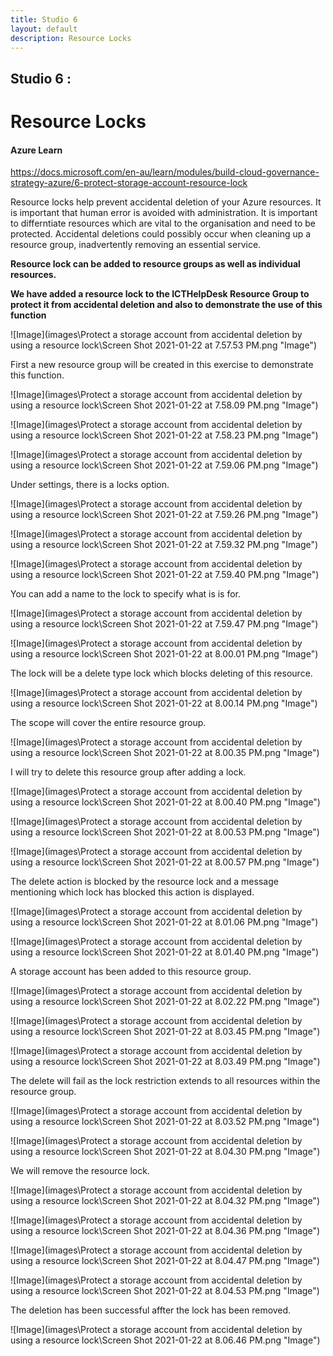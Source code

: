 ```yaml
---
title: Studio 6 
layout: default
description: Resource Locks
---
```


## Studio 6 : 
# Resource Locks

#### Azure Learn

https://docs.microsoft.com/en-au/learn/modules/build-cloud-governance-strategy-azure/6-protect-storage-account-resource-lock

Resource locks help prevent accidental deletion of your Azure resources.
It is important that human error is avoided with administration.
It is important to differntiate resources which are vital to the organisation and need to be protected.
Accidental deletions could possibly occur when cleaning up a resource group, inadvertently removing an essential service.

**Resource lock can be added to resource groups as well as individual resources.**

**We have added a resource lock to the ICTHelpDesk Resource Group to protect it from accidental deletion and also to demonstrate the use of this function**

![Image](images\Protect a storage account from accidental deletion by using a resource lock\Screen Shot 2021-01-22 at 7.57.53 PM.png "Image")

First a new resource group will be created in this exercise to demonstrate this function.

![Image](images\Protect a storage account from accidental deletion by using a resource lock\Screen Shot 2021-01-22 at 7.58.09 PM.png "Image")

![Image](images\Protect a storage account from accidental deletion by using a resource lock\Screen Shot 2021-01-22 at 7.58.23 PM.png "Image")

![Image](images\Protect a storage account from accidental deletion by using a resource lock\Screen Shot 2021-01-22 at 7.59.06 PM.png "Image")

Under settings, there is a locks option.

![Image](images\Protect a storage account from accidental deletion by using a resource lock\Screen Shot 2021-01-22 at 7.59.26 PM.png "Image")

![Image](images\Protect a storage account from accidental deletion by using a resource lock\Screen Shot 2021-01-22 at 7.59.32 PM.png "Image")

![Image](images\Protect a storage account from accidental deletion by using a resource lock\Screen Shot 2021-01-22 at 7.59.40 PM.png "Image")

You can add a name to the lock to specify what is is for.

![Image](images\Protect a storage account from accidental deletion by using a resource lock\Screen Shot 2021-01-22 at 7.59.47 PM.png "Image")

![Image](images\Protect a storage account from accidental deletion by using a resource lock\Screen Shot 2021-01-22 at 8.00.01 PM.png "Image")

The lock will be a delete type lock which blocks deleting of this resource.

![Image](images\Protect a storage account from accidental deletion by using a resource lock\Screen Shot 2021-01-22 at 8.00.14 PM.png "Image")

The scope will cover the entire resource group.

![Image](images\Protect a storage account from accidental deletion by using a resource lock\Screen Shot 2021-01-22 at 8.00.35 PM.png "Image")

I will try to delete this resource group after adding a lock.

![Image](images\Protect a storage account from accidental deletion by using a resource lock\Screen Shot 2021-01-22 at 8.00.40 PM.png "Image")

![Image](images\Protect a storage account from accidental deletion by using a resource lock\Screen Shot 2021-01-22 at 8.00.53 PM.png "Image")

![Image](images\Protect a storage account from accidental deletion by using a resource lock\Screen Shot 2021-01-22 at 8.00.57 PM.png "Image")

The delete action is blocked by the resource lock and a message mentioning which lock has blocked this action is displayed.

![Image](images\Protect a storage account from accidental deletion by using a resource lock\Screen Shot 2021-01-22 at 8.01.06 PM.png "Image")

![Image](images\Protect a storage account from accidental deletion by using a resource lock\Screen Shot 2021-01-22 at 8.01.40 PM.png "Image")

A storage account has been added to this resource group.

![Image](images\Protect a storage account from accidental deletion by using a resource lock\Screen Shot 2021-01-22 at 8.02.22 PM.png "Image")

![Image](images\Protect a storage account from accidental deletion by using a resource lock\Screen Shot 2021-01-22 at 8.03.45 PM.png "Image")

![Image](images\Protect a storage account from accidental deletion by using a resource lock\Screen Shot 2021-01-22 at 8.03.49 PM.png "Image")

The delete will fail as the lock restriction extends to all resources within the resource group.

![Image](images\Protect a storage account from accidental deletion by using a resource lock\Screen Shot 2021-01-22 at 8.03.52 PM.png "Image")

![Image](images\Protect a storage account from accidental deletion by using a resource lock\Screen Shot 2021-01-22 at 8.04.30 PM.png "Image")

We will remove the resource lock.

![Image](images\Protect a storage account from accidental deletion by using a resource lock\Screen Shot 2021-01-22 at 8.04.32 PM.png "Image")

![Image](images\Protect a storage account from accidental deletion by using a resource lock\Screen Shot 2021-01-22 at 8.04.36 PM.png "Image")

![Image](images\Protect a storage account from accidental deletion by using a resource lock\Screen Shot 2021-01-22 at 8.04.47 PM.png "Image")

![Image](images\Protect a storage account from accidental deletion by using a resource lock\Screen Shot 2021-01-22 at 8.04.53 PM.png "Image")

The deletion has been successful affter the lock has been removed.

![Image](images\Protect a storage account from accidental deletion by using a resource lock\Screen Shot 2021-01-22 at 8.06.46 PM.png "Image")

